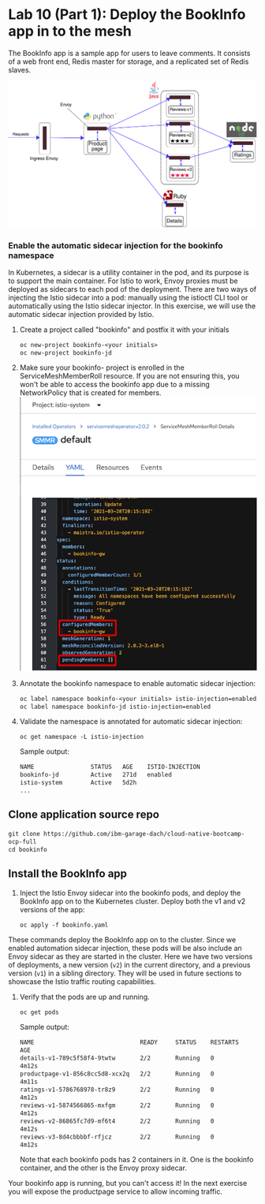 # Lab 10 (Part 1): Deploy the BookInfo app in to the mesh

The BookInfo app is a sample app for users to leave comments. It consists of a web front end, Redis master for storage, and a replicated set of Redis slaves.

![](images/lab-10-images/withistio.svg)

### Enable the automatic sidecar injection for the bookinfo namespace

In Kubernetes, a sidecar is a utility container in the pod, and its purpose is to support the main container. For Istio to work, Envoy proxies must be deployed as sidecars to each pod of the deployment. There are two ways of injecting the Istio sidecar into a pod: manually using the istioctl CLI tool or automatically using the Istio sidecar injector. In this exercise, we will use the automatic sidecar injection provided by Istio.

1.  Create a project called "bookinfo" and postfix it with your initials

    ```shell
    oc new-project bookinfo-<your initials>
    oc new-project bookinfo-jd
    ```

2.  Make sure your bookinfo-<your initials> project is enrolled in the ServiceMeshMemberRoll resource. If you are not ensuring this, you won't be able to access the bookinfo app due to a missing NetworkPolicy that is created for members.
    ![](images/lab-10-images/servicemesh_memberrole.png)

3.  Annotate the bookinfo namespace to enable automatic sidecar injection:

    ```shell
    oc label namespace bookinfo-<your initials> istio-injection=enabled
    oc label namespace bookinfo-jd istio-injection=enabled
    ```

4.  Validate the namespace is annotated for automatic sidecar injection:

    ```shell
    oc get namespace -L istio-injection
    ```

    Sample output:

    ```shell
    NAME                STATUS   AGE    ISTIO-INJECTION
    bookinfo-jd         Active   271d   enabled
    istio-system        Active   5d2h
    ...
    ```

## Clone application source repo

```shell
git clone https://github.com/ibm-garage-dach/cloud-native-bootcamp-ocp-full
cd bookinfo
```

## Install the BookInfo app

1. Inject the Istio Envoy sidecar into the bookinfo pods, and deploy the BookInfo app on to the Kubernetes cluster. Deploy both the v1 and v2 versions of the app:

   ```shell
   oc apply -f bookinfo.yaml
   ```

These commands deploy the BookInfo app on to the cluster. Since we enabled automation sidecar injection, these pods will be also include an Envoy sidecar as they are started in the cluster. Here we have two versions of deployments, a new version (`v2`) in the current directory, and a previous version (`v1`) in a sibling directory. They will be used in future sections to showcase the Istio traffic routing capabilities.

1. Verify that the pods are up and running.

   ```shell
   oc get pods
   ```

   Sample output:

   ```shell
   NAME                              READY     STATUS    RESTARTS   AGE
   details-v1-789c5f58f4-9twtw       2/2       Running   0          4m12s
   productpage-v1-856c8cc5d8-xcx2q   2/2       Running   0          4m11s
   ratings-v1-5786768978-tr8z9       2/2       Running   0          4m12s
   reviews-v1-5874566865-mxfgm       2/2       Running   0          4m12s
   reviews-v2-86865fc7d9-mf6t4       2/2       Running   0          4m12s
   reviews-v3-8d4cbbbbf-rfjcz        2/2       Running   0          4m12s
   ```

   Note that each bookinfo pods has 2 containers in it. One is the bookinfo container, and the other is the Envoy proxy sidecar.

Your bookinfo app is running, but you can't access it! In the next exercise you will expose the productpage service to allow incoming traffic.
